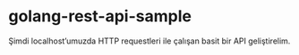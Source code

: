 # golang-rest-api-sample

Şimdi localhost’umuzda HTTP requestleri ile çalışan basit bir API geliştirelim.
